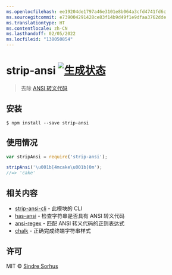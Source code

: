 ```yaml
---
ms.openlocfilehash: ee19204de1797a46e3101e8b064a3cfd4741fd6c
ms.sourcegitcommit: e739004291428ce83f14b9d49f1e9dfaa3762dde
ms.translationtype: HT
ms.contentlocale: zh-CN
ms.lasthandoff: 02/05/2022
ms.locfileid: "138050854"
---
```

# <a name="strip-ansi-build-statushttpstravis-ciorgchalkstrip-ansi"></a>strip-ansi [![生成状态](https://travis-ci.org/chalk/strip-ansi.svg?branch=master)](https://travis-ci.org/chalk/strip-ansi)

> 去除 [ANSI 转义代码](http://en.wikipedia.org/wiki/ANSI_escape_code)


## <a name="install"></a>安装

```
$ npm install --save strip-ansi
```


## <a name="usage"></a>使用情况

```js
var stripAnsi = require('strip-ansi');

stripAnsi('\u001b[4mcake\u001b[0m');
//=> 'cake'
```


## <a name="related"></a>相关内容

- [strip-ansi-cli](https://github.com/chalk/strip-ansi-cli) - 此模块的 CLI
- [has-ansi](https://github.com/chalk/has-ansi) - 检查字符串是否具有 ANSI 转义代码
- [ansi-regex](https://github.com/chalk/ansi-regex) - 匹配 ANSI 转义代码的正则表达式
- [chalk](https://github.com/chalk/chalk) - 正确完成终端字符串样式


## <a name="license"></a>许可

MIT © [Sindre Sorhus](http://sindresorhus.com)
